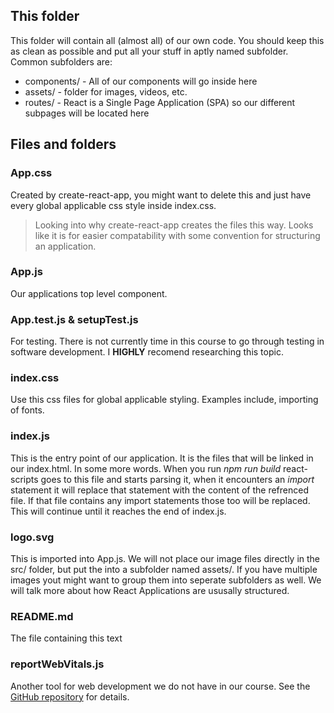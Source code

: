 ## This folder
This folder will contain all (almost all) of our own code.
You should keep this as clean as possible and put all your stuff in aptly named subfolder.
Common subfolders are:
- components/ - All of our components will go inside here
- assets/ - folder for images, videos, etc.
- routes/ - React is a Single Page Application (SPA) so our different subpages will be located here

## Files and folders
### App.css
Created by create-react-app, you might want to delete this and just have every global applicable css style inside index.css.
> Looking into why create-react-app creates the files this way. Looks like it is for easier compatability with some convention for structuring an application.

### App.js
Our applications top level component.

### App.test.js & setupTest.js
For testing. There is not currently time in this course to go through testing in software development.
I **HIGHLY** recomend researching this topic.

### index.css
Use this css files for global applicable styling. Examples include, importing of fonts.

### index.js
This is the entry point of our application. It is the files that will be linked in our index.html.
In some more words. When you run *npm run build* react-scripts goes to this file and starts parsing it, when it encounters an *import* statement it will replace that statement with the content of the refrenced file. If that file contains any import statements those too will be replaced. This will continue until it reaches the end of index.js.

### logo.svg
This is imported into App.js. We will not place our image files directly in the src/ folder, but put the into a subfolder named assets/. If you have multiple images yout might want to group them into seperate subfolders as well. We will talk more about how React Applications are ususally structured.

### README.md
The file containing this text

### reportWebVitals.js
Another tool for web development we do not have in our course. See the [GitHub repository](https://github.com/GoogleChrome/web-vitals) for details.